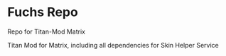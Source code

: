 # Fuchs Repo

Repo for Titan-Mod Matrix

Titan Mod for Matrix, including all dependencies for Skin Helper Service